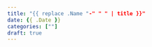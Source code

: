 ```yaml
---
title: "{{ replace .Name "-" " " | title }}"
date: {{ .Date }}
categories: [""]
draft: true
---
```






